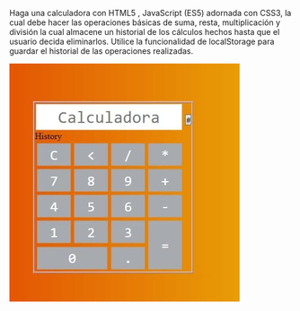 Haga una calculadora con HTML5 , JavaScript (ES5) adornada con CSS3, la cual
debe hacer las operaciones básicas de suma, resta, multiplicación y división la cual
almacene un historial de los cálculos hechos hasta que el usuario decida eliminarlos.
Utilice la funcionalidad de localStorage para guardar el historial de las operaciones
realizadas.


<img src="calculadora.jpg">
